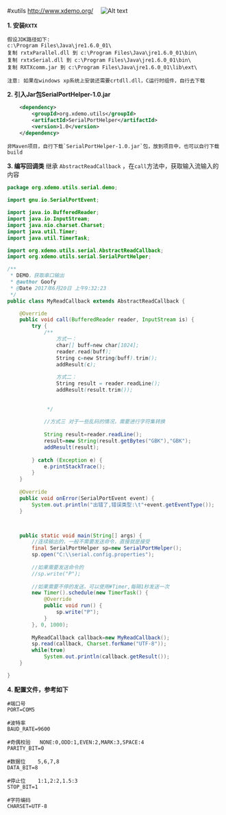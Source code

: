 
#xutils http://www.xdemo.org/ 　![Alt text](http://upload-images.jianshu.io/upload_images/607529-01ad59870a978b72.png?imageMogr2/auto-orient/strip%7CimageView2/2/w/1240)

**1. 安装`RXTX`**
	
	假设JDK路径如下:
	c:\Program Files\Java\jre1.6.0_01\
	复制 rxtxParallel.dll 到 c:\Program Files\Java\jre1.6.0_01\bin\
	复制 rxtxSerial.dll 到 c:\Program Files\Java\jre1.6.0_01\bin\
	复制 RXTXcomm.jar 到 c:\Program Files\Java\jre1.6.0_01\lib\ext\
	
	注意: 如果在windows xp系统上安装还需要crtdll.dll，C运行时组件，自行去下载

**2. 引入Jar包SerialPortHelper-1.0.jar**
```xml
	<dependency>
		<groupId>org.xdemo.utils</groupId>
		<artifactId>SerialPortHelper</artifactId>
		<version>1.0</version>
	</dependency>
```
	非Maven项目，自行下载`SerialPortHelper-1.0.jar`包，放到项目中，也可以自行下载build
	
**3. 编写回调类**
	继承 `AbstractReadCallback` ，在`call`方法中，获取输入流输入的内容
```java
package org.xdemo.utils.serial.demo;

import gnu.io.SerialPortEvent;

import java.io.BufferedReader;
import java.io.InputStream;
import java.nio.charset.Charset;
import java.util.Timer;
import java.util.TimerTask;

import org.xdemo.utils.serial.AbstractReadCallback;
import org.xdemo.utils.serial.SerialPortHelper;

/**
 * DEMO，获取串口输出
 * @author Goofy
 * @Date 2017年6月20日 上午9:32:23
 */
public class MyReadCallback extends AbstractReadCallback {

	@Override
	public void call(BufferedReader reader, InputStream is) {
		try {
			/**
			 	方式一：
			 	char[] buff=new char[1024];
				reader.read(buff);
				String c=new String(buff).trim();
				addResult(c);
			 
			 	方式二：
			 	String result = reader.readLine();
				addResult(result.trim());
			 	
			 
			 */
			
			//方式三 对于一些乱码的情况，需要进行字符集转换
			
			String result=reader.readLine();
			result=new String(result.getBytes("GBK"),"GBK");
			addResult(result);
			
		} catch (Exception e) {
			e.printStackTrace();
		}
	}
	
	@Override
	public void onError(SerialPortEvent event) {
		System.out.println("出错了,错误类型:\t"+event.getEventType());
	}



	public static void main(String[] args) {
		//连续输出的，一般不需要发送命令，直接就是接受
		final SerialPortHelper sp=new SerialPortHelper();
		sp.open("C:\\serial.config.properties");
		
		//如果需要发送命令的
		//sp.write("P");
		
		//如果需要不停的发送，可以使用#Timer,每隔1秒发送一次
		new Timer().schedule(new TimerTask() {
			@Override
			public void run() {
				sp.write("P");
			}
		}, 0, 1000);
		
		MyReadCallback callback=new MyReadCallback();
		sp.read(callback, Charset.forName("UTF-8"));
		while(true)
			System.out.println(callback.getResult());
	}

}
```
**4. 配置文件，参考如下**
	
	#端口号
	PORT=COM5
	
	#波特率
	BAUD_RATE=9600
	
	#奇偶校验	NONE:0,ODD:1,EVEN:2,MARK:3,SPACE:4
	PARITY_BIT=0
	
	#数据位	5,6,7,8
	DATA_BIT=8
	
	#停止位	1:1,2:2,1.5:3
	STOP_BIT=1
	
	#字符编码
	CHARSET=UTF-8
